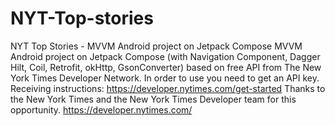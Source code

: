 # NYT-Top-stories
NYT Top Stories - MVVM Android project on Jetpack Compose
MVVM Android project on Jetpack Compose (with Navigation Component, Dagger Hilt, Coil, Retrofit, okHttp, GsonConverter) based on free API from The New York Times Developer Network.
In order to use you need to get an API key. Receiving instructions: https://developer.nytimes.com/get-started Thanks to the New York Times and the New York Times Developer team for this opportunity. https://developer.nytimes.com/
